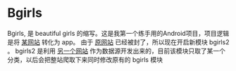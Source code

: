 # Bgirls
Bgirls, 是 beautiful girls 的缩写。这是我第一个练手用的Android项目，项目逻辑是将 [某网站](http://sexy.faceks.com/) 转化为 app。
由于 [原网站](http://sexy.faceks.com) 已经被封了，所以现在开启新模块 bgirls2 。
bgirls2 是利用 [另一个网站](http://www.fydzv.com/) 作为数据源开发出来的，目前该模块只取了某一个分类，以后会把整站爬取下来同时修改原有的 bgirls 模块

